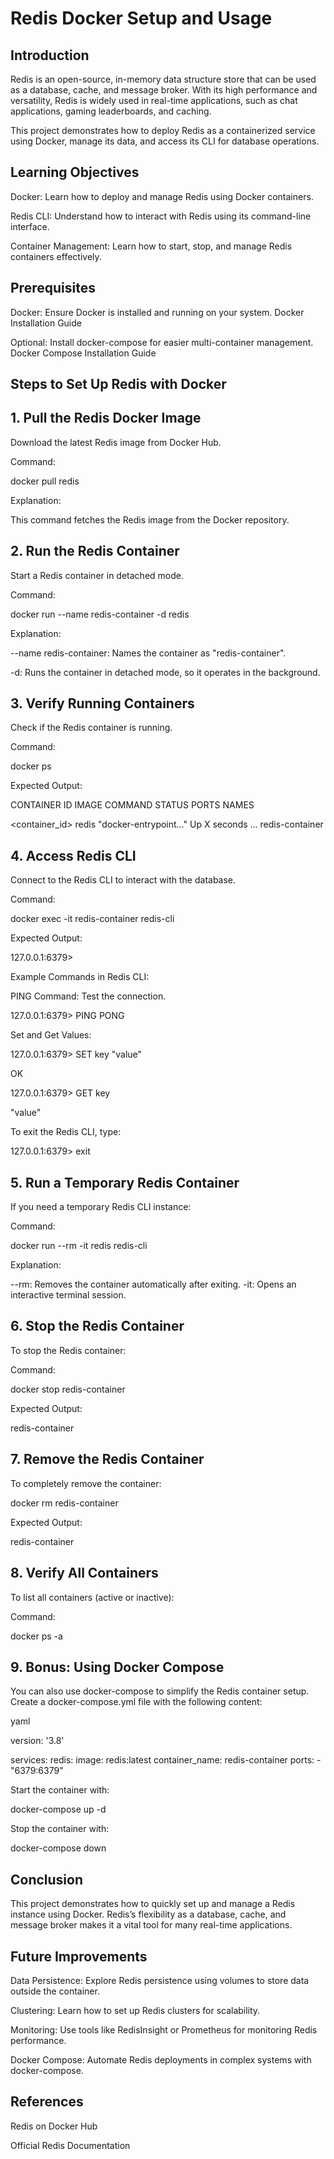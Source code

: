 # Redis Docker Setup and Usage

## Introduction
Redis is an open-source, in-memory data structure store that can be used as a database, cache, and message broker. With its high performance and versatility, Redis is widely used in real-time applications, such as chat applications, gaming leaderboards, and caching.

This project demonstrates how to deploy Redis as a containerized service using Docker, manage its data, and access its CLI for database operations.

## Learning Objectives
Docker: Learn how to deploy and manage Redis using Docker containers.

Redis CLI: Understand how to interact with Redis using its command-line interface.

Container Management: Learn how to start, stop, and manage Redis containers effectively.

## Prerequisites

Docker: Ensure Docker is installed and running on your system. Docker Installation Guide

Optional: Install docker-compose for easier multi-container management. Docker Compose Installation Guide

## Steps to Set Up Redis with Docker

## 1. Pull the Redis Docker Image
   
Download the latest Redis image from Docker Hub.

Command:

docker pull redis

Explanation:

This command fetches the Redis image from the Docker repository.

## 2. Run the Redis Container
   
Start a Redis container in detached mode.

Command:

docker run --name redis-container -d redis

Explanation:

--name redis-container: Names the container as "redis-container".

-d: Runs the container in detached mode, so it operates in the background.

## 3. Verify Running Containers
   
Check if the Redis container is running.

Command:

docker ps

Expected Output:


CONTAINER ID   IMAGE    COMMAND               STATUS          PORTS   NAMES

<container_id> redis    "docker-entrypoint…"  Up X seconds    ...     redis-container

## 4. Access Redis CLI
   
Connect to the Redis CLI to interact with the database.

Command:


docker exec -it redis-container redis-cli

Expected Output:

127.0.0.1:6379>

Example Commands in Redis CLI:

PING Command: Test the connection.

127.0.0.1:6379> PING
PONG

Set and Get Values:

127.0.0.1:6379> SET key "value"

OK

127.0.0.1:6379> GET key

"value"

To exit the Redis CLI, type:


127.0.0.1:6379> exit

## 5. Run a Temporary Redis Container

If you need a temporary Redis CLI instance:

Command:

docker run --rm -it redis redis-cli

Explanation:

--rm: Removes the container automatically after exiting.
-it: Opens an interactive terminal session.

## 6. Stop the Redis Container

To stop the Redis container:

Command:

docker stop redis-container

Expected Output:


redis-container

## 7. Remove the Redis Container

To completely remove the container:


docker rm redis-container

Expected Output:

redis-container

## 8. Verify All Containers

To list all containers (active or inactive):

Command:

docker ps -a

## 9. Bonus: Using Docker Compose

You can also use docker-compose to simplify the Redis container setup. Create a docker-compose.yml file with the following content:

yaml

version: '3.8'

services:
  redis:
    image: redis:latest
    container_name: redis-container
    ports:
      - "6379:6379"
      
Start the container with:


docker-compose up -d

Stop the container with:

docker-compose down

## Conclusion
This project demonstrates how to quickly set up and manage a Redis instance using Docker. Redis’s flexibility as a database, cache, and message broker makes it a vital tool for many real-time applications.

## Future Improvements

Data Persistence: Explore Redis persistence using volumes to store data outside the container.

Clustering: Learn how to set up Redis clusters for scalability.

Monitoring: Use tools like RedisInsight or Prometheus for monitoring Redis performance.

Docker Compose: Automate Redis deployments in complex systems with docker-compose.

## References

Redis on Docker Hub

Official Redis Documentation
